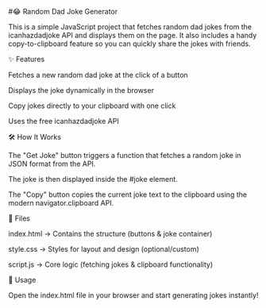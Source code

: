 #😂 Random Dad Joke Generator

This is a simple JavaScript project that fetches random dad jokes from the icanhazdadjoke API
and displays them on the page. It also includes a handy copy-to-clipboard feature so you can quickly share the jokes with friends.

✨ Features

Fetches a new random dad joke at the click of a button

Displays the joke dynamically in the browser

Copy jokes directly to your clipboard with one click

Uses the free icanhazdadjoke API

🛠️ How It Works

The "Get Joke" button triggers a function that fetches a random joke in JSON format from the API.

The joke is then displayed inside the #joke element.

The "Copy" button copies the current joke text to the clipboard using the modern navigator.clipboard API.

📂 Files

index.html → Contains the structure (buttons & joke container)

style.css → Styles for layout and design (optional/custom)

script.js → Core logic (fetching jokes & clipboard functionality)

🚀 Usage

Open the index.html file in your browser and start generating jokes instantly!
